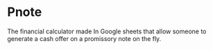 # Pnote
The financial calculator made In Google sheets that allow someone to generate a cash offer on a promissory note on the fly. 

